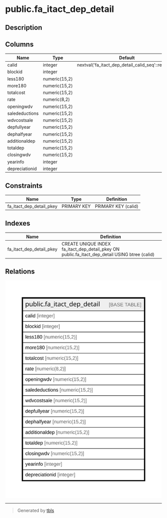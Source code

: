 # public.fa_itact_dep_detail

## Description

## Columns

| Name | Type | Default | Nullable | Children | Parents | Comment |
| ---- | ---- | ------- | -------- | -------- | ------- | ------- |
| calid | integer | nextval('fa_itact_dep_detail_calid_seq'::regclass) | false |  |  |  |
| blockid | integer |  | true |  |  |  |
| less180 | numeric(15,2) |  | true |  |  |  |
| more180 | numeric(15,2) |  | true |  |  |  |
| totalcost | numeric(15,2) |  | true |  |  |  |
| rate | numeric(8,2) |  | true |  |  |  |
| openingwdv | numeric(15,2) |  | true |  |  |  |
| saledeductions | numeric(15,2) |  | true |  |  |  |
| wdvcostsale | numeric(15,2) |  | true |  |  |  |
| depfullyear | numeric(15,2) |  | true |  |  |  |
| dephalfyear | numeric(15,2) |  | true |  |  |  |
| additionaldep | numeric(15,2) |  | true |  |  |  |
| totaldep | numeric(15,2) |  | true |  |  |  |
| closingwdv | numeric(15,2) |  | true |  |  |  |
| yearinfo | integer |  | true |  |  |  |
| depreciationid | integer |  | true |  |  |  |

## Constraints

| Name | Type | Definition |
| ---- | ---- | ---------- |
| fa_itact_dep_detail_pkey | PRIMARY KEY | PRIMARY KEY (calid) |

## Indexes

| Name | Definition |
| ---- | ---------- |
| fa_itact_dep_detail_pkey | CREATE UNIQUE INDEX fa_itact_dep_detail_pkey ON public.fa_itact_dep_detail USING btree (calid) |

## Relations

![er](public.fa_itact_dep_detail.svg)

---

> Generated by [tbls](https://github.com/k1LoW/tbls)
